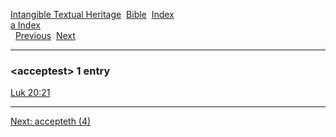 [Intangible Textual Heritage](../../index)  [Bible](../index) 
[Index](index)   
[a Index](_a_)  
  [Previous](c00114)  [Next](c00116) 

------------------------------------------------------------------------

### &lt;acceptest&gt; 1 entry

[Luk 20:21](../kjv/luk020.htm#021)  

------------------------------------------------------------------------

[Next: accepteth (4)](c00116)
